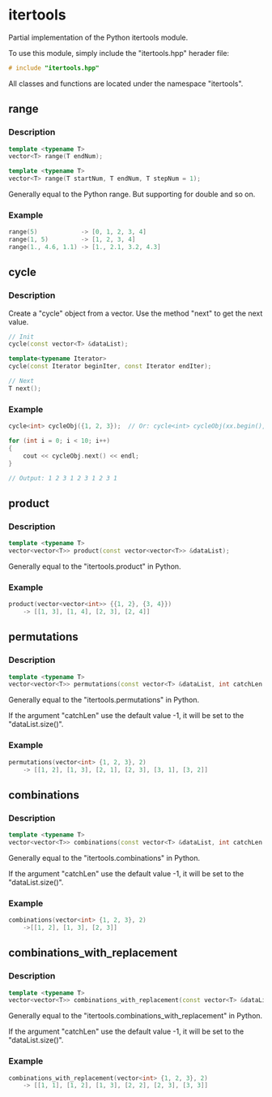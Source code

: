 # itertools

Partial implementation of the Python itertools module.

To use this module, simply include the "itertools.hpp" herader file:

``` Cpp
# include "itertools.hpp"
```

All classes and functions are located under the namespace "itertools".

## range

### Description

``` Cpp
template <typename T>
vector<T> range(T endNum);

template <typename T>
vector<T> range(T startNum, T endNum, T stepNum = 1);
```

Generally equal to the Python range. But supporting for double and so on.

### Example

``` Cpp
range(5)            -> [0, 1, 2, 3, 4]
range(1, 5)         -> [1, 2, 3, 4]
range(1., 4.6, 1.1) -> [1., 2.1, 3.2, 4.3]
```

## cycle

### Description

Create a "cycle" object from a vector. Use the method "next" to get the next value.

``` Cpp
// Init
cycle(const vector<T> &dataList);

template<typename Iterator>
cycle(const Iterator beginIter, const Iterator endIter);

// Next
T next();
```

### Example

``` Cpp
cycle<int> cycleObj({1, 2, 3});  // Or: cycle<int> cycleObj(xx.begin(), xx.end());

for (int i = 0; i < 10; i++)
{
    cout << cycleObj.next() << endl;
}

// Output: 1 2 3 1 2 3 1 2 3 1
```

## product

### Description

``` Cpp
template <typename T>
vector<vector<T>> product(const vector<vector<T>> &dataList);
```

Generally equal to the "itertools.product" in Python.

### Example

``` Cpp
product(vector<vector<int>> {{1, 2}, {3, 4}})
    -> [[1, 3], [1, 4], [2, 3], [2, 4]]
```

## permutations

### Description

``` Cpp
template <typename T>
vector<vector<T>> permutations(const vector<T> &dataList, int catchLen = -1);
```

Generally equal to the "itertools.permutations" in Python.

If the argument "catchLen" use the default value -1, it will be set to the "dataList.size()".

### Example

``` Cpp
permutations(vector<int> {1, 2, 3}, 2)
    -> [[1, 2], [1, 3], [2, 1], [2, 3], [3, 1], [3, 2]]
```

## combinations

### Description

``` Cpp
template <typename T>
vector<vector<T>> combinations(const vector<T> &dataList, int catchLen = -1);
```

Generally equal to the "itertools.combinations" in Python.

If the argument "catchLen" use the default value -1, it will be set to the "dataList.size()".

### Example

``` Cpp
combinations(vector<int> {1, 2, 3}, 2)
    ->[[1, 2], [1, 3], [2, 3]]
```

## combinations_with_replacement

### Description

``` Cpp
template <typename T>
vector<vector<T>> combinations_with_replacement(const vector<T> &dataList, int catchLen = -1);
```

Generally equal to the "itertools.combinations_with_replacement" in Python.

If the argument "catchLen" use the default value -1, it will be set to the "dataList.size()".

### Example

``` Cpp
combinations_with_replacement(vector<int> {1, 2, 3}, 2)
    -> [[1, 1], [1, 2], [1, 3], [2, 2], [2, 3], [3, 3]]
```
